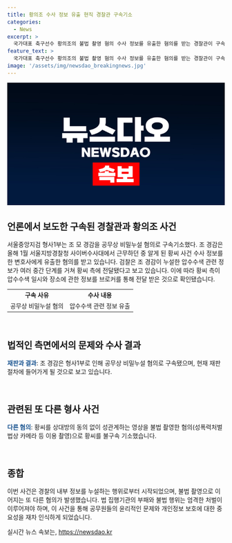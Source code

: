 ```yaml
---
title: 황의조 수사 정보 유출 현직 경찰관 구속기소
categories:
  - News
excerpt: >
  국가대표 축구선수 황의조의 불법 촬영 혐의 수사 정보를 유출한 혐의를 받는 경찰관이 구속된 채 재판에 넘겨졌다. 현직 경찰관인 조 경감은 올해 1월 서울지방경찰청 사이버수사대에서 알게 된 황씨 사건 수사 정보를 변호사에게 유출한 것으로 알려졌다. 황씨 측은 브로커로부터 압수수색 일시와 장소에 관한 정보를 전달 받은 것으로 조사됐으며, 경찰은 조 경감을 구속하고 검찰에 송치했다. 또한 황씨는 상대방의 동의 없이 성관계하는 영상을 불법 촬영한 혐의로 불구속 기소됐다.
feature_text: >
  국가대표 축구선수 황의조의 불법 촬영 혐의 수사 정보를 유출한 혐의를 받는 경찰관이 구속된 채 재판에 넘겨졌다. 현직 경찰관인 조 경감은 올해 1월 서울지방경찰청 사이버수사대에서 알게 된 황씨 사건 수사 정보를 변호사에게 유출한 것으로 알려졌다. 황씨 측은 브로커로부터 압수수색 일시와 장소에 관한 정보를 전달 받은 것으로 조사됐으며, 경찰은 조 경감을 구속하고 검찰에 송치했다. 또한 황씨는 상대방의 동의 없이 성관계하는 영상을 불법 촬영한 혐의로 불구속 기소됐다.
image: '/assets/img/newsdao_breakingnews.jpg'
---
```


<p><img src="/assets/img/newsdao_breakingnews.jpg" alt="firstkoreanews 속보" /></p>

<h2 data-ke-size="size26">언론에서 보도한 구속된 경찰관과 황의조 사건</h2>

<p data-ke-size="size16">서울중앙지검 형사1부는 조 모 경감을 공무상 비밀누설 혐의로 구속기소했다. 조 경감은 올해 1월 서울지방경찰청 사이버수사대에서 근무하던 중 알게 된 황씨 사건 수사 정보를 한 변호사에게 유출한 혐의를 받고 있습니다. 검찰은 조 경감이 누설한 압수수색 관련 정보가 여러 중간 단계를 거쳐 황씨 측에 전달됐다고 보고 있습니다. 이에 따라 황씨 측이 압수수색 일시와 장소에 관한 정보를 브로커를 통해 전달 받은 것으로 확인됐습니다.</p>

<table>
  <tbody>
    <tr>
      <td style="text-align: center; height: 17px;"><b>구속 사유</b></td>
      <td style="text-align: center; height: 17px;"><b>수사 내용</b></td>
    </tr>
    <tr>
      <td style="text-align: left; height: 17px;">공무상 비밀누설 혐의</td>
      <td style="text-align: left; height: 17px;">압수수색 관련 정보 유출</td>
    </tr>
  </tbody>
</table>

<p data-ke-size="size16">&nbsp;</p>

<h2 data-ke-size="size26">법적인 측면에서의 문제와 수사 결과</h2>

<p data-ke-size="size16"><b><span style="color: #1a5490;">재판과 결과</span></b>: 조 경감은 형사1부로 인해 공무상 비밀누설 혐의로 구속됐으며, 현재 재판 절차에 들어가게 될 것으로 보고 있습니다.</p>

<p data-ke-size="size16">&nbsp;</p>

<h2 data-ke-size="size26">관련된 또 다른 형사 사건</h2>

<p data-ke-size="size16"><b><span style="color: #1a5490;">다른 혐의</span></b>: 황씨를 상대방의 동의 없이 성관계하는 영상을 불법 촬영한 혐의(성폭력처벌법상 카메라 등 이용 촬영)으로 황씨를 불구속 기소했습니다.</p>

<p data-ke-size="size16">&nbsp;</p>

<h2 data-ke-size="size26">종합</h2>

<p data-ke-size="size16">이번 사건은 경찰의 내부 정보를 누설하는 행위로부터 시작되었으며, 불법 촬영으로 이어지는 또 다른 혐의가 발생했습니다. 법 집행기관의 부패와 불법 행위는 엄격한 처벌이 이루어져야 하며, 이 사건을 통해 공무원들의 윤리적인 문제와 개인정보 보호에 대한 중요성을 재차 인식하게 되었습니다.</p>
실시간 뉴스 속보는, <a href="https://newsdao.kr" rel="dofollow">https://newsdao.kr</a>


